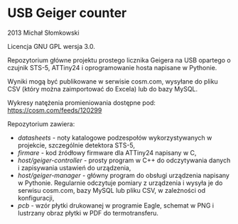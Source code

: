 USB Geiger counter
==================

2013 Michał Słomkowski

Licencja GNU GPL wersja 3.0.

Repozytorium główne projektu prostego licznika Geigera na USB opartego o czujnik STS-5, ATTiny24 i oprogramowanie hosta napisane w Pythonie.

Wyniki mogą być publikowane w serwisie cosm.com, wysyłane do pliku CSV (który można zaimportować do Excela) lub do bazy MySQL.

Wykresy natężenia promieniowania dostępne pod:
https://cosm.com/feeds/120299

Repozytorium zawiera:
* *datasheets* - noty katalogowe podzespołów wykorzystywanych w projekcie, szczególnie detektora STS-5,
* *firmare* - kod źródłowy firmware dla ATTiny24 napisany w C,
* *host/geiger-controller* - prosty program w C++ do odczytywania danych i zapisywania ustawień do urządzenia,
* *host/geiger-manager* - główny program do obsługi urządzenia napisany w Pythonie. Regularnie odczytuje pomiary z urządzenia i wysyła je do serwisu cosm.com, bazy MySQL lub pliku CSV, w zależności od konfiguracji,
* *pcb* - wzór płytki drukowanej w programie Eagle, schemat w PNG i lustrzany obraz płytki w PDF do termotransferu.
